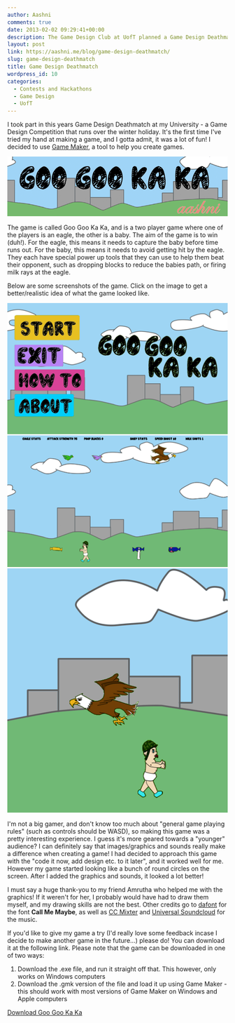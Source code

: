 ```yaml
---
author: Aashni
comments: true
date: 2013-02-02 09:29:41+00:00
description: The Game Design Club at UofT planned a Game Design Deathmatch - here's a breakdown of the (terrible) game I built for it.
layout: post
link: https://aashni.me/blog/game-design-deathmatch/
slug: game-design-deathmatch
title: Game Design Deathmatch
wordpress_id: 10
categories:
  - Contests and Hackathons
  - Game Design
  - UofT
---
```


I took part in this years Game Design Deathmatch at my University - a Game Design Competition that runs over the winter holiday. It's the first time I've tried my hand at making a game, and I gotta admit, it was a lot of fun! I decided to use [Game Maker](http://www.yoyogames.com/gamemaker/), a tool to help you create games.

![Goo Goo Ka Ka](./ggkk1.png)

The game is called Goo Goo Ka Ka, and is a two player game where one of the players is an eagle, the other is a baby. The aim of the game is to win (duh!). For the eagle, this means it needs to capture the baby before time runs out. For the baby, this means it needs to avoid getting hit by the eagle. They each have special power up tools that they can use to help them beat their opponent, such as dropping blocks to reduce the babies path, or firing milk rays at the eagle.

Below are some screenshots of the game. Click on the image to get a better/realistic idea of what the game looked like.

[![](./ggkk2.png)](./ggkk2.png) [![](./ggkk3.png)](./ggkk3.png) [![](./ggkk4.png)](./ggkk4.png)

I'm not a big gamer, and don't know too much about "general game playing rules" (such as controls should be WASD), so making this game was a pretty interesting experience. I guess it's more geared towards a "younger" audience? I can definitely say that images/graphics and sounds really make a difference when creating a game! I had decided to approach this game with the "code it now, add design etc. to it later", and it worked well for me. However my game started looking like a bunch of round circles on the screen. After I added the graphics and sounds, it looked a lot better!

I must say a huge thank-you to my friend Amrutha who helped me with the graphics! If it weren't for her, I probably would have had to draw them myself, and my drawing skills are not the best. Other credits go to [dafont](http://www.dafont.com/call-me-maybe.font) for the font **Call Me Maybe**, as well as [CC Mixter](http://dig.ccmixter.org/) and [Universal Soundcloud](http://eng.universal-soundbank.com/) for the music.

If you'd like to give my game a try (I'd really love some feedback incase I decide to make another game in the future...) please do! You can download it at the following link. Please note that the game can be downloaded in one of two ways:

1. Download the .exe file, and run it straight off that. This however, only works on Windows computers
2. Download the .gmk version of the file and load it up using Game Maker - this should work with most versions of Game Maker on Windows and Apple computers

[Download Goo Goo Ka Ka](https://github.com/aashnisshah/googookaka)
